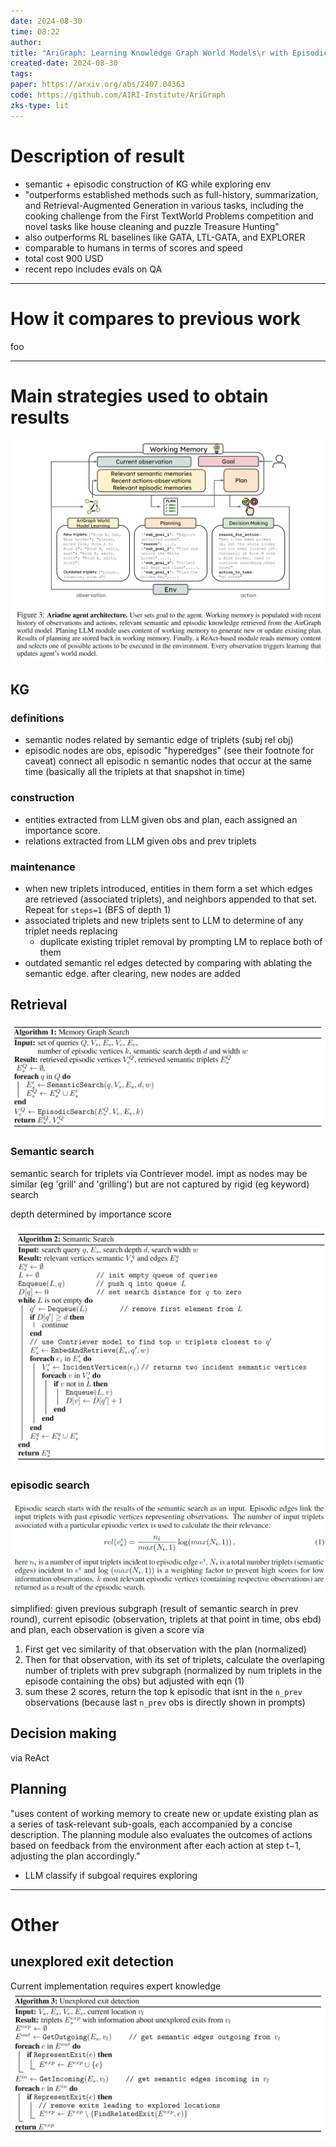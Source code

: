 ```yaml
---
date: 2024-08-30
time: 08:22
author: 
title: "AriGraph: Learning Knowledge Graph World Models\r with Episodic Memory for LLM Agents"
created-date: 2024-08-30
tags: 
paper: https://arxiv.org/abs/2407.04363
code: https://github.com/AIRI-Institute/AriGraph
zks-type: lit
---
```

# Description of result
- semantic + episodic construction of KG while exploring env
- "outperforms established methods
such as full-history, summarization, and Retrieval-Augmented Generation in
various tasks, including the cooking challenge from the First TextWorld Problems
competition and novel tasks like house cleaning and puzzle Treasure Hunting"
- also outperforms RL baselines like GATA, LTL-GATA, and EXPLORER
- comparable to humans in terms of scores and speed
- total cost 900 USD
- recent repo includes evals on QA

---
# How it compares to previous work
foo

---
# Main strategies used to obtain results
![](assets/Pasted%20image%2020240830084506.png)
## KG
### definitions
- semantic nodes related by semantic edge of triplets (subj rel obj)
- episodic nodes are obs, episodic "hyperedges" (see their footnote for caveat) connect all episodic n semantic nodes that occur at the same time (basically all the triplets at that snapshot in time)
### construction
- entities extracted from LLM given obs and plan, each assigned an importance score.
- relations extracted from LLM given obs and prev triplets

### maintenance
- when new triplets introduced, entities in them form a set which edges are retrieved (associated triplets), and neighbors appended to that set. Repeat for `steps=1` (BFS of depth 1)
- associated triplets and new triplets sent to LLM to determine of any triplet needs replacing
	- duplicate existing triplet removal by prompting LM to replace both of them
- outdated semantic rel edges detected by comparing with ablating the semantic edge. after clearing, new nodes are added
## Retrieval
![](assets/Pasted%20image%2020240830084052.png)

### Semantic search
semantic search for triplets via Contriever model. impt as nodes may be similar (eg 'grill' and 'grilling') but are not captured by rigid (eg keyword) search

depth determined by importance score

![](assets/Pasted%20image%2020240830085648.png)


### episodic search

![](assets/Pasted%20image%2020241020142827.png)

simplified: given previous subgraph (result of semantic search in prev round), current episodic (observation, triplets at that point in time, obs ebd) and plan, each observation is given a score via
1) First get vec similarity of that observation with the plan (normalized)
2) Then for that observation, with its set of triplets, calculate the overlaping number of triplets with prev subgraph (normalized by num triplets in the episode containing the obs) but adjusted with eqn (1)
3) sum these 2 scores, return the top k episodic that isnt in the `n_prev` observations (because last `n_prev` obs is directly shown in prompts)

## Decision making
via ReAct

## Planning
"uses content of working memory to create new or update existing plan as a series of task-relevant
sub-goals, each accompanied by a concise description. The planning module also evaluates the
outcomes of actions based on feedback from the environment after each action at step t−1, adjusting
the plan accordingly."

- LLM classify if subgoal requires exploring


---

# Other
## unexplored exit detection
Current implementation requires expert knowledge
![](assets/Pasted%20image%2020240906115744.png)